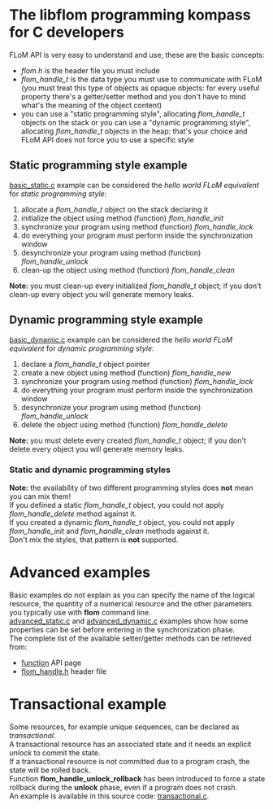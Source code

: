 # The libflom programming kompass for C developers

FLoM API is very easy to understand and use; these are the basic concepts:

* *flom.h* is the header file you must include
* *flom_handle_t* is the data type you must use to communicate with FLoM (you must treat this type of objects as opaque objects: for every useful property there's a getter/setter method and you don't have to mind what's the meaning of the object content)
* you can use a "static programming style", allocating *flom_handle_t* objects on the stack or you can use a "dynamic programming style", allocating *flom_handle_t* objects in the heap: that's your choice and FLoM API does not force you to use a specific style

## Static programming style example

[basic_static.c](https://github.com/tiian/flom/blob/master/doc/examples/basic_static.c) example can be considered the *hello world FLoM equivalent* for *static programming style*:

1. allocate a *flom_handle_t* object on the stack declaring it
2. initialize the object using method (function) *flom_handle_init*
3. synchronize your program using method (function) *flom_handle_lock*
4. do everything your program must perform inside the synchronization window
5. desynchronize your program using method (function) *flom_handle_unlock*
6. clean-up the object using method (function) *flom_handle_clean*

**Note:** you must clean-up every initialized *flom_handle_t* object; if you don't clean-up every object you will generate memory leaks.

## Dynamic programming style example

[basic_dynamic.c](https://github.com/tiian/flom/blob/master/doc/examples/basic_dynamic.c) example can be considered the *hello world FLoM equivalent* for *dynamic programming style*:

1. declare a *flom_handle_t* object pointer
2. create a new object using method (function) *flom_handle_new*
3. synchronize your program using method (function) *flom_handle_lock*
4. do everything your program must perform inside the synchronization window
5. desynchronize your program using method (function) *flom_handle_unlock*
6. delete the object using method (function) *flom_handle_delete*

**Note:** you must delete every created *flom_handle_t* object; if you don't delete every object you will generate memory leaks.

### Static and dynamic programming styles

**Note:** the availability of two different programming styles does **not** mean you can mix them!    
If you defined a static *flom_handle_t* object, you could not apply *flom_handle_delete* method against it.   
If you created a dynamic *flom_handle_t* object, you could not apply *flom_handle_init* and *flom_handle_clean* methods against it.   
Don't mix the styles, that pattern is **not** supported.

# Advanced examples
Basic examples do not explain as you can specify the name of the logical resource, the quantity of a numerical resource and the other parameters you typically use with **flom** command line.    
[advanced_static.c](https://github.com/tiian/flom/blob/master/doc/examples/advanced_static.c) and [advanced_dynamic.c](https://github.com/tiian/flom/blob/master/doc/examples/advanced_dynamic.c) examples show how some properties can be set before entering in the synchronization phase.    
The complete list of the available setter/getter methods can be retrieved from:

* [function](http://flom.sourceforge.net/globals_func.html) API page
* [flom_handle.h](https://github.com/tiian/flom/blob/master/src/flom_handle.h) header file

# Transactional example
Some resources, for example unique sequences, can be declared as *transactional*.    
A transactional resource has an associated state and it needs an explicit *unlock* to commit the state.     
If a transactional resource is not committed due to a program crash, the state will be rolled back.    
Function **flom_handle_unlock_rollback** has been introduced to force a state rollback during the **unlock** phase, even if a program does not crash.   
An example is available in this source code: [transactional.c](https://github.com/tiian/flom/blob/master/doc/examples/transactional.c).

